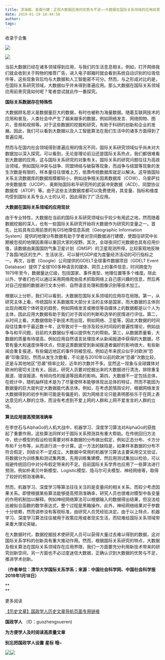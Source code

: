 ```yaml
---
title: 漆海霞、皇甫行健：正视大数据应用的优势与不足——大数据在国际关系领域的应用前景
date: 2019-01-19 18:44:58
author: 
tags: 
---
```



收录于合集

![](/images/3376/2.gif)

  

![](/images/3376/3.jpeg)

当前大数据已经在诸多领域得到应用，与我们的生活息息相关。例如，打开网络我们就会收到关于购物的推荐广告，进入电子邮箱时就会看到系统自动识别的垃圾信件等，这些现象背后均与大数据和人工智能密不可分。然而，与之形成对比的是，在国际关系研究领域，大数据似乎并未得到普遍应用。那么大数据在国际关系领域应用前景究竟如何呢？笔者尝试就此作一番探究。

  

 **国际关系数据存在特殊性**

  

大数据顾名思义是数据量巨大的数据，有时也被称为海量数据。随着互联网技术的应用和普及，人类社会中产生了越来越多的数据，例如网络发言、网络购物、图片、音频和视频等。对于这些数据的挖掘和研究，有助于科研的创新和企业的发展。因此，我们可以看到大数据以及人工智能算法在我们生活中的诸多方面得到了普遍应用。

  

然而与在国内社会领域得到普遍应用的情况不同，国际关系研究领域似乎尚未对大数据加以深入探究。可以看到，无论是理论前沿还是国际关系热点，我们都很难看到大数据的应用，这与国际关系研究的对象有关。国际关系的研究问题往往为高政治领域，例如国际冲突与战争、同盟缔结与破裂等现象，而战争与结盟等现象的发生次数是有限的，样本量往往很难上万，依靠传统数据库就足以解决。这导致国际关系主流数据库的数据规模都较小，例如战争相关因素数据库（COW）、乌普萨拉冲突数据库（UCDP）、奥斯陆国际和平研究所的武装冲突数据（ACD）、同盟协议数据库（ATOP）等。由于这些主流数据库都可以免费使用，其变量、指标和维度均受到国际关系专业人士的认可，因此得到了广泛应用。

  

 **大数据在国际关系领域的应用现状**

  

由于专业特性，大数据在当前的国际关系研究领域似乎较少有用武之地，然而随着数据挖掘的深入，也有一些国际关系研究开始将大数据作为研究的变量之一。首先，比较具有应用前景的有GIS地理信息系统（Geographic
Information
System）提供的地理分布数据有助于学者对空间数据进行建模，使既往研究中长期被忽视的地理因素得以重回大家的视野。其次，全球夜间灯光数据也具有应用价值，该数据由美国国防气象卫星计划（DMSP）的卫星观测所得，比较客观地反映了各国/地区的生产、生活状况，可以替代GDP成为度量经济活动的可行指标之一。再次，谷歌（Google）公司提供的GDELT全球事件数据项目（GDELT
Event
Database）提供了全球100多种语言的媒体、网页上的事件信息，时间跨度为1979年至今，数据量达亿级，包括国家、事件类型、地理位置等多个维度。除此以外，学者们也可以通过采用网络爬虫技术抓取网络上自己感兴趣的信息，然后再对自己挖掘的数据进行文本分析、自然语言处理和图像识别等技术加工。

  

根据以上分析，我们可以看到，大数据在国际关系领域的应用存在局限。第一，从研究主体上看，传统国际关系数据库大部分关注的主体是国家，而大数据的主体则出现向微观个体转变的趋势，例如网络发言或微信等自媒体上的数据都是以个人为主体，因此应用大数据有助于我们对于舆论的判断和选举的民情进行评估。第二，从时间上看，大数据借助于新技术而出现，例如网络、卫星等，因此大数据的时间段往往集中于最近数十年，这导致对于一些涉及较长时间段的普遍性理论，例如战争与和平问题，目前的大数据似乎难以提供有力的帮助。第三，从数据质量看，大数据的质量有待提高，例如应用自然语言处理技术从新闻报道中获得的大数据，尽管有量大和速度快等优点，但是这类数据受到新闻报道者偏好的影响很大，有些新闻会重复报道，有些偏远地区的事件则被忽视。例如近年来民众似乎对欧洲“恐袭”印象深刻，然而从发生次数看，不论是与2010年以前的欧洲“恐袭”次数比较，还是与其他地区“恐袭”频率比较，近年的次数并不多。显然这一现象与全球媒体对欧洲的密切关注有关。因此，研究人员要对挖掘出来的大数据进行清洗，排除重复报道、错误报道、有倾向性的报道等因素的影响。第四，大数据不一定包括总体，在统计中，随机抽样技术是为了尽量使样本能够体现出总体的特征，然而不能因为数据量的巨大就判定大数据能代表总体。例如，在考虑民情舆论时，根据网络发言大数据得到的初步判断可能是有偏差的，因为网络言论只能表明那些乐于在网上表达意见的人群的立场，而没有考虑到不爱上网的人群和上网不爱发言的人群的立场。

  

 **算法应用提高预测准确率**

  

在李世石与AlphaGo的人机大战中，机器学习、深度学习算法对AlphaGo的获胜起了重要作用，这些算法同样对于国际关系预测具有重大帮助。在传统回归方法中，统计模型的假设检验需要对样本数据的分布做出假定，例如正态分布、卡方分布和Ｆ分布等，从而进行进一步计算。这一方法的缺陷是，如果样本数据的分布不符合假定，则结论不一定成立。大数据中常用的机器学习算法主要采用交叉验证，将数据分为训练集和测试集两类，先用训练集建模，然后用测试集加以检验，可以规避传统回归中对分布假定带来的不足。目前国际关系学界也应用了一些算法进行预测，例如朴素贝叶斯模型、Logistic模型、隐马尔可夫模型、神经网络等，取得了较好的预测准确率。

  

然而，机器学习、深度学习等算法往往关注的是变量间的相关关系，而较少考虑因果关系。即使根据某些算法能够提高预测准确率，研究人员也很难对模型中各变量的作用机制加以解释。例如神经网络算法可以根据输入的数据得出结果，但没法给出被拟合函数的数学表达式，整个过程是黑箱操作。此外，神经网络结果对于参数十分依赖，然而调参没有客观标准，由研究人员凭经验决定。由于以上特点，机器学习、深度学习算法往往被用于政策应用或者现实生活，而较难给国际关系领域带来重大理论突破。

在大数据时代，数据挖掘技术使研究人员可以获得大量过去难以得到的数据，这对国际关系学科的创新具有重大推动作用。然而，根据国际关系研究的特点，大数据及相关算法在国际关系领域存在应用界限，我们一方面要充分利用新技术带来的研究创新空间，另一方面也不必过度迷信大数据，正确认识到大数据的优势与不足，推进学术创新。

 **（作者单位：清华大学国际关系学系；来源：中国社会科学网、中国社会科学报 2019年1月18日）**

 **  
**

更多阅读

[
【历史文章】国政学人历史文章导航页面专用链接](http://mp.weixin.qq.com/s?__biz=MzI3MTYzMzE5Mw==&mid=2247487647&idx=4&sn=713bf729dca089516e8f304f88955380&chksm=eb3f8ed9dc4807cf89f3e211dd726289dd92edc62a6a8e19953bf2b366bbeffb59d285e95119&scene=21#wechat_redirect)  

  

 **国政学人** （ID：guozhengxueren)

  

 **为方便学人及时阅读高质量文章**

 **别忘把国政学人设置** **星标** **哦~**

![](/images/3376/4.gif)![](/images/3376/5.gif)

